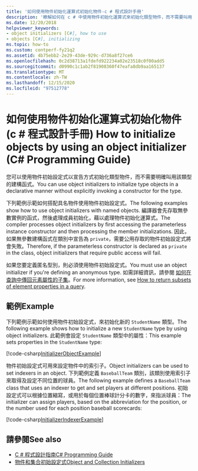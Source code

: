 ```yaml
---
title: '如何使用物件初始化運算式初始化物件-c # 程式設計手冊'
description: '瞭解如何在 c # 中使用物件初始化運算式來初始化類型物件，而不需要叫用函式。 使用物件初始化運算式來定義匿名型別。'
ms.date: 12/20/2018
helpviewer_keywords:
- object initializers [C#], how to use
- objects [C#], initializing
ms.topic: how-to
ms.custom: contperf-fy21q2
ms.assetid: 4b75ebb2-2e29-43de-929c-d736a8f27ce6
ms.openlocfilehash: 0c2d38713a1fdefd922234a02e23518c0f00add5
ms.sourcegitcommit: d0990c1c1ab2f81908360f47eafa8db9aa165137
ms.translationtype: MT
ms.contentlocale: zh-TW
ms.lasthandoff: 12/15/2020
ms.locfileid: "97512778"
---
```

# <a name="how-to-initialize-objects-by-using-an-object-initializer-c-programming-guide"></a><span data-ttu-id="46e00-104">如何使用物件初始化運算式初始化物件 (c # 程式設計手冊) </span><span class="sxs-lookup"><span data-stu-id="46e00-104">How to initialize objects by using an object initializer (C# Programming Guide)</span></span>

<span data-ttu-id="46e00-105">您可以使用物件初始設定式以宣告方式初始化類型物件，而不需要明確叫用該類型的建構函式。</span><span class="sxs-lookup"><span data-stu-id="46e00-105">You can use object initializers to initialize type objects in a declarative manner without explicitly invoking a constructor for the type.</span></span>  
  
<span data-ttu-id="46e00-106">下列範例示範如何搭配具名物件使用物件初始設定式。</span><span class="sxs-lookup"><span data-stu-id="46e00-106">The following examples show how to use object initializers with named objects.</span></span> <span data-ttu-id="46e00-107">編譯器會先存取無參數實例的函式，然後處理成員初始化，藉以處理物件初始化運算式。</span><span class="sxs-lookup"><span data-stu-id="46e00-107">The compiler processes object initializers by first accessing the parameterless instance constructor and then processing the member initializations.</span></span> <span data-ttu-id="46e00-108">因此，如果無參數建構函式在類別中宣告為 `private`，需要公用存取的物件初始設定式將會失敗。</span><span class="sxs-lookup"><span data-stu-id="46e00-108">Therefore, if the parameterless constructor is declared as `private` in the class, object initializers that require public access will fail.</span></span>
  
<span data-ttu-id="46e00-109">如果您要定義匿名型別，則必須使用物件初始設定式。</span><span class="sxs-lookup"><span data-stu-id="46e00-109">You must use an object initializer if you're defining an anonymous type.</span></span> <span data-ttu-id="46e00-110">如需詳細資訊，請參閱 [如何在查詢中傳回元素屬性的子集](how-to-return-subsets-of-element-properties-in-a-query.md)。</span><span class="sxs-lookup"><span data-stu-id="46e00-110">For more information, see [How to return subsets of element properties in a query](how-to-return-subsets-of-element-properties-in-a-query.md).</span></span>  
  
## <a name="example"></a><span data-ttu-id="46e00-111">範例</span><span class="sxs-lookup"><span data-stu-id="46e00-111">Example</span></span>  

<span data-ttu-id="46e00-112">下列範例示範如何使用物件初始設定式，來初始化新的 `StudentName` 類型。</span><span class="sxs-lookup"><span data-stu-id="46e00-112">The following example shows how to initialize a new `StudentName` type by using object initializers.</span></span> <span data-ttu-id="46e00-113">此範例會設定 `StudentName` 類型中的屬性：</span><span class="sxs-lookup"><span data-stu-id="46e00-113">This example sets properties in the `StudentName` type:</span></span>
  
[!code-csharp[InitializerObjectExample](../../../../samples/snippets/csharp/programming-guide/classes-and-structs/object-collection-initializers/HowToObjectInitializers.cs#HowToObjectInitializers)]  

<span data-ttu-id="46e00-114">物件初始設定式可用來設定物件中的索引子。</span><span class="sxs-lookup"><span data-stu-id="46e00-114">Object initializers can be used to set indexers in an object.</span></span> <span data-ttu-id="46e00-115">下列範例定義 `BaseballTeam` 類別，該類別使用索引子來取得及設定不同位置的球員。</span><span class="sxs-lookup"><span data-stu-id="46e00-115">The following example defines a `BaseballTeam` class that uses an indexer to get and set players at different positions.</span></span> <span data-ttu-id="46e00-116">初始設定式可以根據位置縮寫，或用於每個位置棒球計分卡的數字，來指派球員：</span><span class="sxs-lookup"><span data-stu-id="46e00-116">The initializer can assign players, based on the abbreviation for the position, or the number used for each position baseball scorecards:</span></span>

[!code-csharp[InitializerIndexerExample](../../../../samples/snippets/csharp/programming-guide/classes-and-structs/object-collection-initializers/HowToIndexInitializer.cs#HowToIndexInitializer)]  

## <a name="see-also"></a><span data-ttu-id="46e00-117">請參閱</span><span class="sxs-lookup"><span data-stu-id="46e00-117">See also</span></span>

- [<span data-ttu-id="46e00-118">C # 程式設計指南</span><span class="sxs-lookup"><span data-stu-id="46e00-118">C# Programming Guide</span></span>](../index.md)
- [<span data-ttu-id="46e00-119">物件和集合初始設定式</span><span class="sxs-lookup"><span data-stu-id="46e00-119">Object and Collection Initializers</span></span>](object-and-collection-initializers.md)
